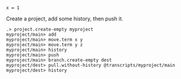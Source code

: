 ```unison
x = 1
```

Create a project, add some history, then push it.

```ucm
.> project.create-empty myproject
myproject/main> add
myproject/main> move.term x y
myproject/main> move.term y z
myproject/main> history
myproject/main> push
myproject/main> branch.create-empty dest
myproject/dest> pull.without-history @transcripts/myproject/main
myproject/dest> history
```

